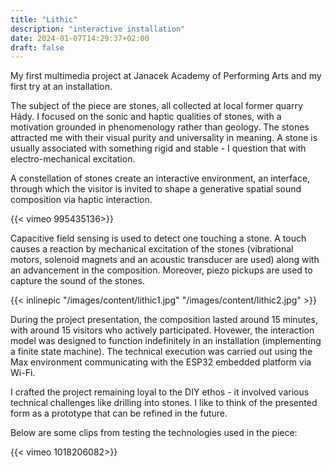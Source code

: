 ```yaml
---
title: "Lithic"
description: "interactive installation"
date: 2024-01-07T14:29:37+02:00
draft: false
---
```


My first multimedia project at Janacek Academy of Performing Arts and my first try at an installation.

The subject of the piece are stones, all collected at local former quarry Hády. I focused on the sonic and haptic qualities of stones, with a motivation grounded in phenomenology rather than geology. The stones attracted me with their visual purity and universality in meaning. A stone is usually associated with something rigid and stable - I question that with electro-mechanical excitation.

A constellation of stones create an interactive environment, an interface, through which the visitor is invited to shape a generative spatial sound composition via haptic interaction.

{{< vimeo 995435136>}}

Capacitive field sensing is used to detect one touching a stone. A touch causes a reaction by mechanical excitation of the stones (vibrational motors, solenoid magnets and an acoustic transducer are used) along with an advancement in the composition. Moreover, piezo pickups are used to capture the sound of the stones.

{{< inlinepic "/images/content/lithic1.jpg" "/images/content/lithic2.jpg" >}}

During the project presentation, the composition lasted around 15 minutes, with around 15 visitors who actively participated. Hovewer, the interaction model was designed to function indefinitely in an installation (implementing a finite state machine). The technical execution was carried out using the Max environment communicating with the ESP32 embedded platform via Wi-Fi.

I crafted the project remaining loyal to the DIY ethos - it involved various technical challenges like drilling into stones. I like to think of the presented form as a prototype that can be refined in the future. 

Below are some clips from testing the technologies used in the piece:

{{< vimeo 1018206082>}}